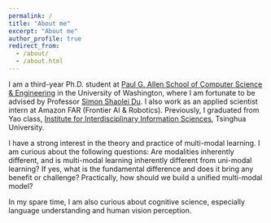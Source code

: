 ```yaml
---
permalink: /
title: "About me"
excerpt: "About me"
author_profile: true
redirect_from: 
  - /about/
  - /about.html
---
```


I am a third-year Ph.D. student at [Paul G. Allen School of Computer Science & Engineering](https://www.cs.washington.edu/) in the University of Washington, where I am fortunate to be advised by Professor [Simon Shaolei Du](https://simonshaoleidu.com/). I also work as an applied scientist intern at Amazon FAR (Frontier AI & Robotics). Previously, I graduated from Yao class, [Institute for Interdisciplinary Information Sciences](https://iiis.tsinghua.edu.cn/en/), Tsinghua University. 

I have a strong interest in the theory and practice of multi-modal learning. I am curious about the following questions: Are modalities inherently different, and is multi-modal learning inherently different from uni-modal learning? If yes, what is the fundamental difference and does it bring any benefit or challenge? Practically, how should we build a unified multi-modal model? 

In my spare time, I am also curious about cognitive science, especially language understanding and human vision perception.


